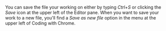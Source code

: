 You can save the file your working on either by typing *Ctrl+S* or clicking the *Save* icon at the upper left of the Editor pane. When you want to save your work to a new file, you'll find a *Save as new file* option in the menu at the upper left of Coding with Chrome.
